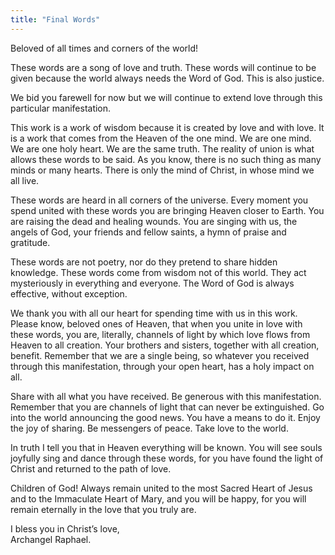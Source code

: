 ```yaml
---
title: "Final Words"
---
```


Beloved of all times and corners of the world!

These words are a song of love and truth. These words will continue to be given
because the world always needs the Word of God. This is also justice.

We bid you farewell for now but we will continue to extend love through this
particular manifestation.

This work is a work of wisdom because it is created by love and with love. It
is a work that comes from the Heaven of the one mind. We are one mind. We are
one holy heart. We are the same truth. The reality of union is what allows
these words to be said. As you know, there is no such thing as many minds or
many hearts. There is only the mind of Christ, in whose mind we all live.

These words are heard in all corners of the universe. Every moment you spend
united with these words you are bringing Heaven closer to Earth. You are
raising the dead and healing wounds. You are singing with us, the angels of
God, your friends and fellow saints, a hymn of praise and gratitude.

These words are not poetry, nor do they pretend to share hidden knowledge.
These words come from wisdom not of this world. They act mysteriously in
everything and everyone. The Word of God is always effective, without
exception.

We thank you with all our heart for spending time with us in this work. Please
know, beloved ones of Heaven, that when you unite in love with these words, you
are, literally, channels of light by which love flows from Heaven to all
creation. Your brothers and sisters, together with all creation, benefit.
Remember that we are a single being, so whatever you received through this
manifestation, through your open heart, has a holy impact on all.

Share with all what you have received. Be generous with this manifestation.
Remember that you are channels of light that can never be extinguished. Go into
the world announcing the good news. You have a means to do it. Enjoy the joy of
sharing. Be messengers of peace. Take love to the world.

In truth I tell you that in Heaven everything will be known. You will see souls
joyfully sing and dance through these words, for you have found the light of
Christ and returned to the path of love.

Children of God! Always remain united to the most Sacred Heart of Jesus and to
the Immaculate Heart of Mary, and you will be happy, for you will remain
eternally in the love that you truly are.

I bless you in Christ’s love, \
Archangel Raphael.

